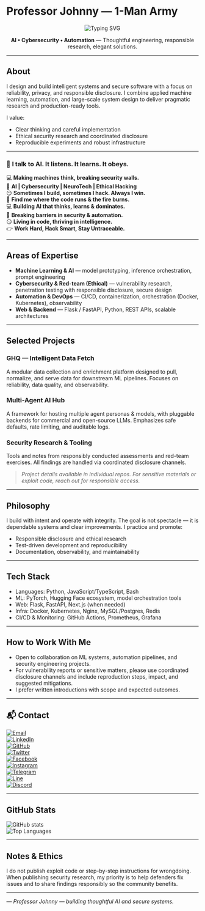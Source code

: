 # Professor Johnny — 1-Man Army

<p align="center">
  <img src="https://readme-typing-svg.herokuapp.com?font=Fira+Code&duration=2000&pause=1000&color=FF0000&center=true&vCenter=true&width=700&lines=Hello,+I%27m+Professor+Johnny;AI+Engineer+•+Security+Researcher;Building+with+precision+and+integrity" alt="Typing SVG" />
</p>

<p align="center">
  <strong>AI • Cybersecurity • Automation</strong> — Thoughtful engineering, responsible research, elegant solutions.
</p>

---

## About

I design and build intelligent systems and secure software with a focus on reliability, privacy, and responsible disclosure. I combine applied machine learning, automation, and large-scale system design to deliver pragmatic research and production-ready tools.

I value:
- Clear thinking and careful implementation  
- Ethical security research and coordinated disclosure  
- Reproducible experiments and robust infrastructure

---

### 🧠 **I talk to AI. It listens. It learns. It obeys.**  
💻 **Making machines think, breaking security walls.**  
🚀 **AI | Cybersecurity | NeuroTech | Ethical Hacking**  
😏 **Sometimes I build, sometimes I hack. Always I win.**  
📍 **Find me where the code runs & the fire burns.**  
💻 **Building AI that thinks, learns & dominates.**  
🔐 **Breaking barriers in security & automation.**  
😏 **Living in code, thriving in intelligence.**  
👉 **Work Hard, Hack Smart, Stay Untraceable.**

---

## Areas of Expertise

- **Machine Learning & AI** — model prototyping, inference orchestration, prompt engineering  
- **Cybersecurity & Red-team (Ethical)** — vulnerability research, penetration testing with responsible disclosure, secure design  
- **Automation & DevOps** — CI/CD, containerization, orchestration (Docker, Kubernetes), observability  
- **Web & Backend** — Flask / FastAPI, Python, REST APIs, scalable architectures

---

## Selected Projects

### GHQ — Intelligent Data Fetch
A modular data collection and enrichment platform designed to pull, normalize, and serve data for downstream ML pipelines. Focuses on reliability, data quality, and observability.

### Multi-Agent AI Hub
A framework for hosting multiple agent personas & models, with pluggable backends for commercial and open-source LLMs. Emphasizes safe defaults, rate limiting, and auditable logs.

### Security Research & Tooling
Tools and notes from responsibly conducted assessments and red-team exercises. All findings are handled via coordinated disclosure channels.

> _Project details available in individual repos. For sensitive materials or exploit code, reach out for responsible access._

---

## Philosophy

I build with intent and operate with integrity. The goal is not spectacle — it is dependable systems and clear improvements. I practice and promote:
- Responsible disclosure and ethical research  
- Test-driven development and reproducibility  
- Documentation, observability, and maintainability

---

## Tech Stack

- Languages: Python, JavaScript/TypeScript, Bash  
- ML: PyTorch, Hugging Face ecosystem, model orchestration tools  
- Web: Flask, FastAPI, Next.js (when needed)  
- Infra: Docker, Kubernetes, Nginx, MySQL/Postgres, Redis  
- CI/CD & Monitoring: GitHub Actions, Prometheus, Grafana

---

## How to Work With Me

- Open to collaboration on ML systems, automation pipelines, and security engineering projects.  
- For vulnerability reports or sensitive matters, please use coordinated disclosure channels and include reproduction steps, impact, and suggested mitigations.  
- I prefer written introductions with scope and expected outcomes.

---

## 📬 Contact

[![Email](https://img.shields.io/badge/Email-dev%40axeyaxe.com-red?style=for-the-badge&logo=gmail&logoColor=white)](mailto:dev@axeyaxe.com)  
[![LinkedIn](https://img.shields.io/badge/LinkedIn-Professor%20Johnny-0077B5?style=for-the-badge&logo=linkedin&logoColor=white)](https://linkedin.com/in/onelastai)  
[![GitHub](https://img.shields.io/badge/GitHub-1--ManArmy-000000?style=for-the-badge&logo=github&logoColor=white)](https://github.com/1man-army)  
[![Twitter](https://img.shields.io/badge/Twitter-1DA1F2?style=for-the-badge&logo=twitter&logoColor=white)](https://twitter.com/onelastai)  
[![Facebook](https://img.shields.io/badge/Facebook-1877F2?style=for-the-badge&logo=facebook&logoColor=white)](https://facebook.com/onelastai)  
[![Instagram](https://img.shields.io/badge/Instagram-E4405F?style=for-the-badge&logo=instagram&logoColor=white)](https://instagram.com/onelastai)  
[![Telegram](https://img.shields.io/badge/Telegram-26A5E4?style=for-the-badge&logo=telegram&logoColor=white)](https://t.me/onelastai)  
[![Line](https://img.shields.io/badge/Line-00C300?style=for-the-badge&logo=line&logoColor=white)](https://line.me/R/ti/p/@onelastai)  
[![Discord](https://img.shields.io/badge/Discord-5865F2?style=for-the-badge&logo=discord&logoColor=white)](https://discord.gg/onelastai)  

---

## GitHub Stats

![GitHub stats](https://github-readme-stats.vercel.app/api?username=1-ManArmy&show_icons=true&theme=tokyonight)  
![Top Languages](https://github-readme-stats.vercel.app/api/top-langs/?username=1-ManArmy&layout=compact&theme=tokyonight)

---

## Notes & Ethics

I do not publish exploit code or step-by-step instructions for wrongdoing. When publishing security research, my priority is to help defenders fix issues and to share findings responsibly so the community benefits.

---

*— Professor Johnny — building thoughtful AI and secure systems.*
